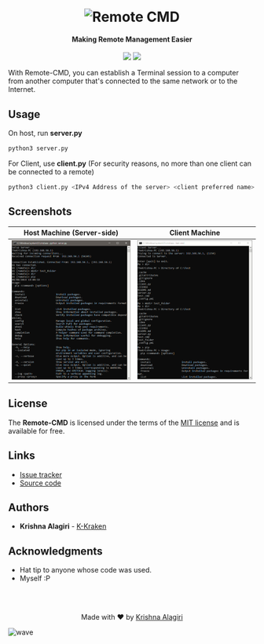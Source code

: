 <h1 align="center">
  <br>
  <img src="http://cdn.thekrishna.in/img/common/remote.png" alt="Remote CMD" width="500">
  <br>
</h1>

<h4 align="center">Making Remote Management Easier</h4>

<p align="center">
  <a href="#"><img src="https://img.shields.io/badge/Lang-Python3-lightgrey.svg"></a>
  <a href="/LICENSE.md"><img src="https://img.shields.io/github/license/K-Kraken/Remote-CMD.svg?color=blue"></a>
</p>


With Remote-CMD, you can establish a Terminal session to a computer from another computer that's connected to the same network or to the Internet.

## Usage
On host, run **server.py**

```bash
python3 server.py
```

For Client, use **client.py** (For security reasons, no more than one client can be connected to a remote)

```bash
python3 client.py <IPv4 Address of the server> <client preferred name>

```

## Screenshots

| Host Machine (Server-side)   | Client Machine |
| ------------- | ----------- |
| <img src="docs/server_test_run.PNG"> | <img src="docs/client_test_run.PNG"> |


## License
The **Remote-CMD** is licensed under the terms of the [MIT license](LICENSE) and is available for free.

## Links
-   [Issue tracker](https://github.com/K-Kraken/Remote-CMD/issues)
-   [Source code](https://github.com/K-Kraken/Remote-CMD)

## Authors
* **Krishna Alagiri** - [K-Kraken](https://github.com/K-Kraken/)


## Acknowledgments
* Hat tip to anyone whose code was used.
* Myself :P

<br><br>
<p align="center">
  Made with ❤️ by <a href="https://github.com/K-Kraken">Krishna Alagiri</a>
</p>

![wave](http://cdn.thekrishna.in/img/common/border.png)
